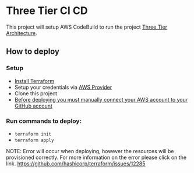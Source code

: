 # Three Tier CI CD

This project will setup AWS CodeBuild to run the project [Three Tier Architecture](https://github.com/hchiao/three-tier-architecture).

## How to deploy

### Setup
* [Install Terraform](https://www.terraform.io/intro/getting-started/install.html)
* Setup your credentials via [AWS Provider](https://www.terraform.io/docs/providers/aws/index.html#access_key)
* Clone this project
* [Before deploying you must manually connect your AWS account to your GitHub account](https://docs.aws.amazon.com/codebuild/latest/APIReference/API_ProjectSource.html)

### Run commands to deploy:
* ```terraform init```
* ```terraform apply```

NOTE:
Error will occur when deploying, however the resources will be provisioned correctly.  For more information on the error please click on the link.
https://github.com/hashicorp/terraform/issues/12285
